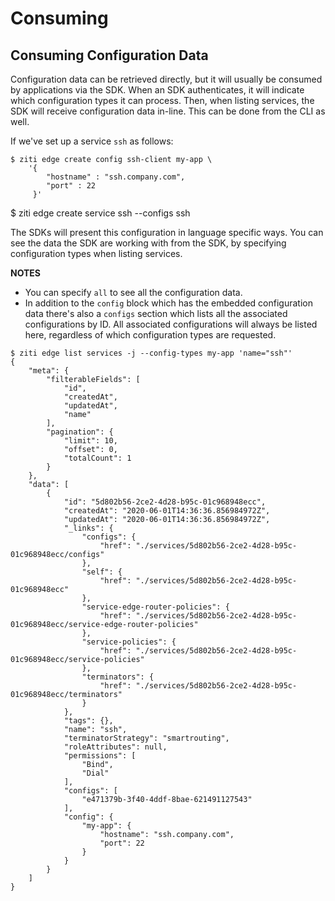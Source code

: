 # Consuming

## Consuming Configuration Data

Configuration data can be retrieved directly, but it will usually be consumed by applications via the SDK. When an SDK authenticates, it will indicate which configuration types it can process. Then, when listing services, the SDK will receive configuration data in-line. This can be done from the CLI as well.

If we've set up a service `ssh` as follows:

```text
$ ziti edge create config ssh-client my-app \
    '{ 
        "hostname" : "ssh.company.com", 
        "port" : 22 
     }'
```

$ ziti edge create service ssh --configs ssh

The SDKs will present this configuration in language specific ways. You can see the data the SDK are working with from the SDK, by specifying configuration types when listing services. 

**NOTES**
* You can specify `all` to see all the configuration data.
* In addition to the `config` block which has the embedded configuration data there's also a `configs` section which lists all the associated configurations by ID. All associated configurations will always be listed here, regardless of which configuration types are requested.

```text
$ ziti edge list services -j --config-types my-app 'name="ssh"'
{
    "meta": {
        "filterableFields": [
            "id",
            "createdAt",
            "updatedAt",
            "name"
        ],
        "pagination": {
            "limit": 10,
            "offset": 0,
            "totalCount": 1
        }
    },
    "data": [
        {
            "id": "5d802b56-2ce2-4d28-b95c-01c968948ecc",
            "createdAt": "2020-06-01T14:36:36.856984972Z",
            "updatedAt": "2020-06-01T14:36:36.856984972Z",
            "_links": {
                "configs": {
                    "href": "./services/5d802b56-2ce2-4d28-b95c-01c968948ecc/configs"
                },
                "self": {
                    "href": "./services/5d802b56-2ce2-4d28-b95c-01c968948ecc"
                },
                "service-edge-router-policies": {
                    "href": "./services/5d802b56-2ce2-4d28-b95c-01c968948ecc/service-edge-router-policies"
                },
                "service-policies": {
                    "href": "./services/5d802b56-2ce2-4d28-b95c-01c968948ecc/service-policies"
                },
                "terminators": {
                    "href": "./services/5d802b56-2ce2-4d28-b95c-01c968948ecc/terminators"
                }
            },
            "tags": {},
            "name": "ssh",
            "terminatorStrategy": "smartrouting",
            "roleAttributes": null,
            "permissions": [
                "Bind",
                "Dial"
            ],
            "configs": [
                "e471379b-3f40-4ddf-8bae-621491127543"
            ],
            "config": {
                "my-app": {
                    "hostname": "ssh.company.com",
                    "port": 22
                }
            }
        }
    ]
}
```
